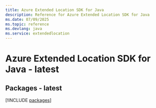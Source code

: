 ```yaml
---
title: Azure Extended Location SDK for Java
description: Reference for Azure Extended Location SDK for Java
ms.date: 07/09/2025
ms.topic: reference
ms.devlang: java
ms.service: extendedlocation
---
```

# Azure Extended Location SDK for Java - latest
## Packages - latest
[!INCLUDE [packages](extended-location-index.md)]
